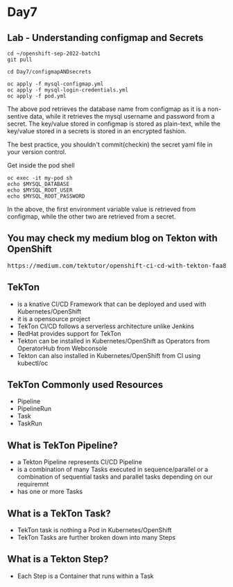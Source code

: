 # Day7

## Lab - Understanding configmap and Secrets 
```
cd ~/openshift-sep-2022-batch1
git pull

cd Day7/configmapANDsecrets

oc apply -f mysql-configmap.yml
oc apply -f mysql-login-credentials.yml
oc apply -f pod.yml
```
The above pod retrieves the database name from configmap as it is a non-sentive data, while it retrieves the mysql username and password from a secret.  The key/value stored in configmap is stored as plain-text, while the key/value stored in a secrets is stored in an encrypted fashion.

The best practice, you shouldn't commit(checkin) the secret yaml file in your version control.

Get inside the pod shell
```
oc exec -it my-pod sh
echo $MYSQL_DATABASE
echo $MYSQL_ROOT_USER
echo $MYSQL_ROOT_PASSWORD
```
In the above, the first environment variable value is retrieved from configmap, while the other two are retrieved from a secret.

## You may check my medium blog on Tekton with OpenShift
<pre>
https://medium.com/tektutor/openshift-ci-cd-with-tekton-faa88ba45656
</pre>

## TekTon
- is a knative CI/CD Framework that can be deployed and used with Kubernetes/OpenShift
- it is a opensource project
- TekTon CI/CD follows a serverless architecture unlike Jenkins
- RedHat provides support for TekTon
- Tekton can be installed in Kubernetes/OpenShift as Operators from OperatorHub from Webconsole
- Tekton can also installed in Kubernetes/OpenShift from CI using kubectl/oc

## TekTon Commonly used Resources

- Pipeline
- PipelineRun
- Task
- TaskRun

## What is TekTon Pipeline?
- a Tekton Pipeline represents CI/CD Pipeline
- is a combination of many Tasks executed in sequence/parallel or a combination of sequential tasks and parallel tasks depending on our requiremnt
- has one or more Tasks

## What is a TekTon Task?
- TekTon task is nothing a Pod in Kubernetes/OpenShift
- TekTon Tasks are further broken down into many Steps

## What is a Tekton Step?
- Each Step is a Container that runs within a Task


